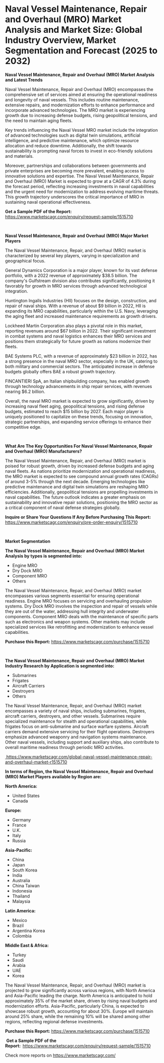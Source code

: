 <p><h1>Naval Vessel Maintenance, Repair and Overhaul (MRO) Market Analysis and Market Size: Global Industry Overview, Market Segmentation and Forecast (2025 to 2032)</h1></p><p><strong>Naval Vessel Maintenance, Repair and Overhaul (MRO) Market Analysis and Latest Trends</strong></p>
<p><p>Naval Vessel Maintenance, Repair and Overhaul (MRO) encompasses the comprehensive set of services aimed at ensuring the operational readiness and longevity of naval vessels. This includes routine maintenance, extensive repairs, and modernization efforts to enhance performance and incorporate advanced technologies. The MRO market is experiencing growth due to increasing defense budgets, rising geopolitical tensions, and the need to maintain aging fleets.</p><p>Key trends influencing the Naval Vessel MRO market include the integration of advanced technologies such as digital twin simulations, artificial intelligence, and predictive maintenance, which optimize resource allocation and reduce downtime. Additionally, the shift towards sustainability is prompting naval forces to invest in eco-friendly solutions and materials.</p><p>Moreover, partnerships and collaborations between governments and private enterprises are becoming more prevalent, enabling access to innovative solutions and expertise. The Naval Vessel Maintenance, Repair and Overhaul (MRO) Market is expected to grow at a CAGR of 4.3% during the forecast period, reflecting increasing investments in naval capabilities and the urgent need for modernization to address evolving maritime threats. This growth trajectory underscores the critical importance of MRO in sustaining naval operational effectiveness.</p></p>
<p><strong>Get a Sample PDF of the Report:&nbsp;</strong> <a href="https://www.marketscagr.com/enquiry/request-sample/1515710?utm_campaign=2959&utm_medium=2&utm_source=Github&utm_content=ia&utm_term=11032025&utm_id=naval-vessel-maintenance-repair-and-overhaul-mro">https://www.marketscagr.com/enquiry/request-sample/1515710</a></p>
<p>&nbsp;</p>
<p><strong>Naval Vessel Maintenance, Repair and Overhaul (MRO) Major Market Players</strong></p>
<p><p>The Naval Vessel Maintenance, Repair, and Overhaul (MRO) market is characterized by several key players, varying in specialization and geographical focus. </p><p>General Dynamics Corporation is a major player, known for its vast defense portfolio, with a 2022 revenue of approximately $38.5 billion. The company's Gulfstream division also contributes significantly, positioning it favorably for growth in MRO services through advanced technological integration.</p><p>Huntington Ingalls Industries (HII) focuses on the design, construction, and repair of naval ships. With a revenue of about $9 billion in 2022, HII is expanding its MRO capabilities, particularly within the U.S. Navy, leveraging the aging fleet and increased maintenance requirements as growth drivers.</p><p>Lockheed Martin Corporation also plays a pivotal role in this market, reporting revenues around $67 billion in 2022. Their significant investment in combat systems and naval logistics enhances their MRO services and positions them strategically for future growth as nations modernize their fleets.</p><p>BAE Systems PLC, with a revenue of approximately $23 billion in 2022, has a strong presence in the naval MRO sector, especially in the UK, catering to both military and commercial sectors. The anticipated increase in defense budgets globally offers BAE a robust growth trajectory.</p><p>FINCANTIERI SpA, an Italian shipbuilding company, has enabled growth through technology advancements in ship repair services, with revenues nearing $6.2 billion.</p><p>Overall, the naval MRO market is expected to grow significantly, driven by increasing naval fleet aging, geopolitical tensions, and rising defense budgets, estimated to reach $15 billion by 2027. Each major player is uniquely positioned to capitalize on these trends, focusing on innovation, strategic partnerships, and expanding service offerings to enhance their competitive edge.</p></p>
<p>&nbsp;</p>
<p><strong>What Are The Key Opportunities For Naval Vessel Maintenance, Repair and Overhaul (MRO) Manufacturers?</strong></p>
<p><p>The Naval Vessel Maintenance, Repair, and Overhaul (MRO) market is poised for robust growth, driven by increased defense budgets and aging naval fleets. As nations prioritize modernization and operational readiness, the MRO market is expected to see compound annual growth rates (CAGRs) of around 3-5% through the next decade. Emerging technologies like predictive maintenance and digital twin simulations are reshaping MRO efficiencies. Additionally, geopolitical tensions are propelling investments in naval capabilities. The future outlook indicates a greater emphasis on sustainability and innovative repair solutions, positioning the MRO sector as a critical component of naval defense strategies globally.</p></p>
<p><strong>Inquire or Share Your Questions If Any Before Purchasing This Report:</strong> <a href="https://www.marketscagr.com/enquiry/pre-order-enquiry/1515710?utm_campaign=2959&utm_medium=2&utm_source=Github&utm_content=ia&utm_term=11032025&utm_id=naval-vessel-maintenance-repair-and-overhaul-mro">https://www.marketscagr.com/enquiry/pre-order-enquiry/1515710</a></p>
<p>&nbsp;</p>
<p><strong>Market Segmentation</strong></p>
<p><strong>The Naval Vessel Maintenance, Repair and Overhaul (MRO) Market Analysis by types is segmented into:</strong></p>
<p><ul><li>Engine MRO</li><li>Dry Dock MRO</li><li>Component MRO</li><li>Others</li></ul></p>
<p><p>The Naval Vessel Maintenance, Repair, and Overhaul (MRO) market encompasses various segments essential for ensuring operational readiness. Engine MRO focuses on servicing and overhauling propulsion systems. Dry Dock MRO involves the inspection and repair of vessels while they are out of the water, addressing hull integrity and underwater components. Component MRO deals with the maintenance of specific parts such as electronics and weapon systems. Other markets may include specialized services like retrofitting and modernization to enhance vessel capabilities.</p></p>
<p><strong>Purchase this Report:&nbsp;</strong><a href="https://www.marketscagr.com/purchase/1515710?utm_campaign=2959&utm_medium=2&utm_source=Github&utm_content=ia&utm_term=11032025&utm_id=naval-vessel-maintenance-repair-and-overhaul-mro">https://www.marketscagr.com/purchase/1515710</a></p>
<p>&nbsp;</p>
<p><strong>The Naval Vessel Maintenance, Repair and Overhaul (MRO) Market Industry Research by Application is segmented into:</strong></p>
<p><ul><li>Submarines</li><li>Frigates</li><li>Aircraft Carriers</li><li>Destroyers</li><li>Others</li></ul></p>
<p><p>The Naval Vessel Maintenance, Repair, and Overhaul (MRO) market encompasses a variety of naval ships, including submarines, frigates, aircraft carriers, destroyers, and other vessels. Submarines require specialized maintenance for stealth and operational capabilities, while frigates focus on anti-submarine and surface warfare systems. Aircraft carriers demand extensive servicing for their flight operations. Destroyers emphasize advanced weaponry and navigation systems maintenance. Other naval vessels, including support and auxiliary ships, also contribute to overall maritime readiness through periodic MRO activities.</p></p>
<p><a href="https://www.marketscagr.com/global-naval-vessel-maintenance-repair-and-overhaul-market-r1515710?utm_campaign=2959&utm_medium=2&utm_source=Github&utm_content=ia&utm_term=11032025&utm_id=naval-vessel-maintenance-repair-and-overhaul-mro">&nbsp;https://www.marketscagr.com/global-naval-vessel-maintenance-repair-and-overhaul-market-r1515710</a></p>
<p><strong>In terms of Region, the Naval Vessel Maintenance, Repair and Overhaul (MRO) Market Players available by Region are:</strong></p>
<p>
    <p> <strong> North America: </strong>
        <ul>
            <li>United States</li>
            <li>Canada</li>
        </ul>
        </p> 
    <p> <strong> Europe: </strong>
        <ul>
            <li>Germany</li>
            <li>France</li>
            <li>U.K.</li>
            <li>Italy</li>
            <li>Russia</li>
        </ul>
        </p> 
    <p> <strong> Asia-Pacific: </strong>
        <ul>
            <li>China</li>
            <li>Japan</li>
            <li>South Korea</li>
            <li>India</li>
            <li>Australia</li>
            <li>China Taiwan</li>
            <li>Indonesia</li>
            <li>Thailand</li>
            <li>Malaysia</li>
        </ul>
        </p> 
    <p> <strong> Latin America: </strong>
        <ul>
            <li>Mexico</li>
            <li>Brazil</li>
            <li>Argentina Korea</li>
            <li>Colombia</li>
        </ul>
        </p> 
    <p> <strong> Middle East & Africa: </strong>
        <ul>
            <li>Turkey</li>
            <li>Saudi</li>
            <li>Arabia</li>
            <li>UAE</li>
            <li>Korea</li>
        </ul>
    </p>
    </p>
<p><p>The Naval Vessel Maintenance, Repair, and Overhaul (MRO) market is projected to grow significantly across various regions, with North America and Asia-Pacific leading the charge. North America is anticipated to hold approximately 35% of the market share, driven by rising naval budgets and modernization efforts. Asia-Pacific, particularly China, is expected to showcase robust growth, accounting for about 30%. Europe will maintain around 25% share, while the remaining 10% will be shared among other regions, reflecting regional defense investments.</p></p>
<p><strong>Purchase this Report: </strong><a href="https://www.marketscagr.com/purchase/1515710?utm_campaign=2959&utm_medium=2&utm_source=Github&utm_content=ia&utm_term=11032025&utm_id=naval-vessel-maintenance-repair-and-overhaul-mro">https://www.marketscagr.com/purchase/1515710</a></p>
<p>&nbsp;<strong>Get a Sample PDF of the Report:&nbsp;&nbsp;</strong><a href="https://www.marketscagr.com/enquiry/request-sample/1515710?utm_campaign=2959&utm_medium=2&utm_source=Github&utm_content=ia&utm_term=11032025&utm_id=naval-vessel-maintenance-repair-and-overhaul-mro">https://www.marketscagr.com/enquiry/request-sample/1515710</a></p>
<p><strong></strong></p>
<p>Check more reports on <a href="https://www.marketscagr.com/?utm_campaign=2959&utm_medium=2&utm_source=Github&utm_content=ia&utm_term=11032025&utm_id=naval-vessel-maintenance-repair-and-overhaul-mro">https://www.marketscagr.com/</a></p>